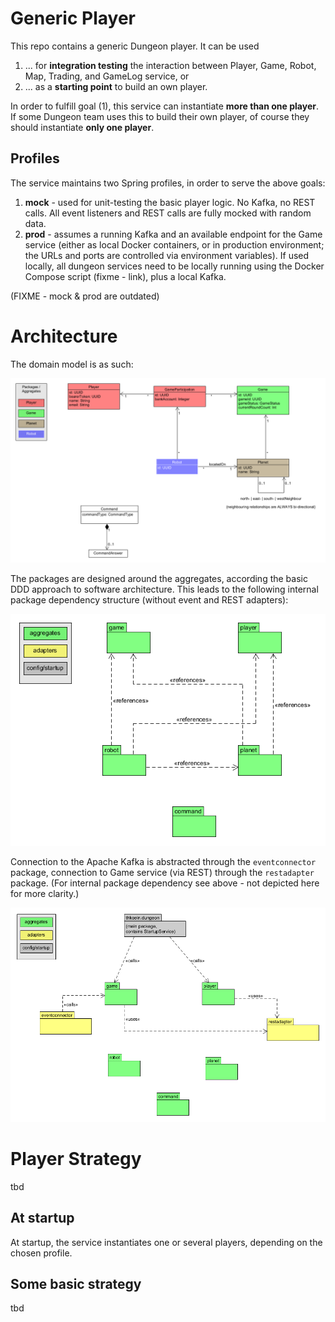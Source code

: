 # Generic Player

This repo contains a generic Dungeon player. It can be used  
1. ... for **integration testing** the interaction between Player, Game, Robot, Map, Trading, and GameLog service, or 
2. ... as a **starting point** to build an own player.

In order to fulfill goal (1), this service can instantiate **more than one player**. If some Dungeon team uses this
to build their own player, of course they should instantiate **only one player**. 

## Profiles 

The service maintains two Spring profiles, in order to serve the above goals: 
1. **mock** - used for unit-testing the basic player logic. No Kafka, no REST calls. All event listeners and REST 
   calls are fully mocked with random data.
2. **prod** - assumes a running Kafka and an available endpoint for the Game service (either as local Docker 
   containers, or in production environment; the URLs and ports are controlled via environment variables).
   If used locally, all dungeon services need to be locally running using the Docker Compose script (fixme - link), 
   plus a local Kafka.

(FIXME - mock & prod are outdated)

# Architecture

The domain model is as such:

![Domain Model](model/Player-Domain-Model.png)

The packages are designed around the aggregates, according the basic DDD approach to software architecture. 
This leads to the following internal package dependency structure (without event and REST adapters):

![Internal Package Dependencies](model/Internal-Package-Dependencies.png)

Connection to the Apache Kafka is abstracted through the `eventconnector` package, connection to Game service (via REST)
through the `restadapter` package. (For internal package dependency see above - not depicted here for more clarity.)

![Architecture Overview](model/Adapter-Dependencies.png)



# Player Strategy 

tbd

## At startup

At startup, the service instantiates one or several players, depending on the chosen profile. 

## Some basic strategy

tbd